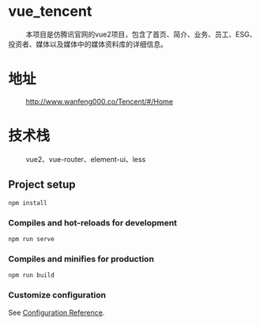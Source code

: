 # vue_tencent

&nbsp;&nbsp;&nbsp;&nbsp;&nbsp;&nbsp;&nbsp;&nbsp;   本项目是仿腾讯官网的vue2项目，包含了首页、简介、业务、员工、ESG、投资者、媒体以及媒体中的媒体资料库的详细信息。

# 地址
&nbsp;&nbsp;&nbsp;&nbsp;&nbsp;&nbsp;&nbsp;&nbsp;    http://www.wanfeng000.co/Tencent/#/Home

# 技术栈
&nbsp;&nbsp;&nbsp;&nbsp;&nbsp;&nbsp;&nbsp;&nbsp;    vue2、vue-router、element-ui、less

## Project setup
```
npm install
```

### Compiles and hot-reloads for development
```
npm run serve
```

### Compiles and minifies for production
```
npm run build
```

### Customize configuration
See [Configuration Reference](https://cli.vuejs.org/config/).

